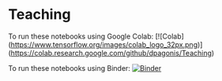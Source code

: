 # Teaching

To run these notebooks using Google Colab: [![Colab] (https://www.tensorflow.org/images/colab_logo_32px.png)] (https://colab.research.google.com/github/dpagonis/Teaching)

To run these notebooks using Binder: [![Binder](https://mybinder.org/badge_logo.svg)](https://mybinder.org/v2/gh/dpagonis/Teaching/HEAD)
